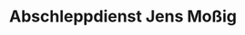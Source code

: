 ---
title: "Abschleppdienst Jens Moßig"
url: /langenwetzendorf/abschleppdienst-jens-mossig/
shop: Autowerkstatt
---